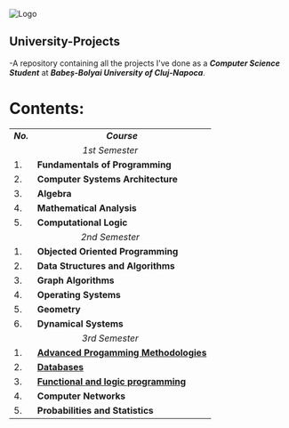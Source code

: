 ![Logo](https://www.cs.ubbcluj.ro/wp-content/themes/CSUBB/images/logo.png)

## University-Projects
-A repository containing all the projects I've done as a ***Computer Science Student*** at ***Babeș-Bolyai University of Cluj-Napoca***.

# Contents:
<table align=center>
  <tr align=center>
    <td> <b><i>No.</b></i> </td>
    <td> <b><i>Course</b></i> </td>
  </tr>
  <tr>
    <td colspan=2 align=center><i>1st Semester</i></td>
  </tr>
  <tr>
    <td> 1. </td>
    <td> <b>Fundamentals of Programming</b> </td>
  </tr>
  <tr>
    <td> 2. </td>
    <td> <b>Computer Systems Architecture</b> </td>
  </tr>
  <tr>
    <td> 3. </td>
    <td> <b>Algebra</b> </td>
  </tr>
  <tr>
    <td> 4. </td>
    <td> <b>Mathematical Analysis</b> </td>
  </tr>
  <tr>
    <td> 5. </td>
    <td> <b>Computational Logic</b> </td>
  </tr>
  <tr>
    <td colspan=2 align=center><i>2nd Semester</i></td>
  </tr>
      <tr>
    <td> 1. </td>
    <td> <b>Objected Oriented Programming</b> </td>
  </tr>
  <tr>
    <td> 2. </td>
    <td> <b>Data Structures and Algorithms</b> </td>
  </tr>
  <tr>
    <td> 3. </td>
    <td><b>Graph Algorithms</b>  </td>
  </tr>
  <tr>
    <td> 4. </td>
    <td> <b>Operating Systems</b> </td>
  </tr>
  <tr>
    <td> 5. </td>
    <td> <b>Geometry</b> </td>
  </tr>
  <tr>
    <td> 6. </td>
    <td> <b>Dynamical Systems</b></td>
  </tr>
  <tr>
    <td colspan=2 align=center><i>3rd Semester</i></td>
  </tr>
    <tr>
    <td> 1. </td>
    <td> <a href=""><b>Advanced Progamming Methodologies</b></a> </td>
  </tr>
  <tr>
    <td> 2. </td>
    <td> <a href=""><b>Databases</b></a> </td>
  </tr>
  <tr>
    <td> 3. </td>
    <td> <a href=""><b>Functional and logic programming</b></a>  </td>
  </tr>
  <tr>
    <td> 4. </td>
    <td> <b>Computer Networks</b> </td>
  </tr>
  <tr>
    <td> 5. </td>
    <td> <b>Probabilities and Statistics</b> </td>
  </tr>
</table>
